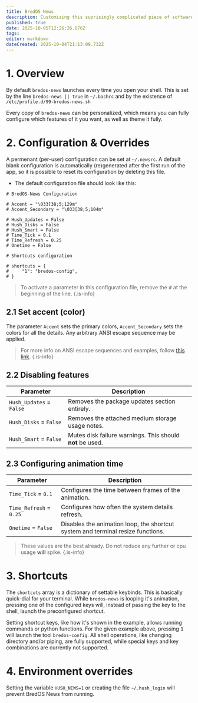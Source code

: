 ```yaml
---
title: BredOS News
description: Customizing this suprisingly complicated piece of software.
published: true
date: 2025-10-05T12:26:26.876Z
tags: 
editor: markdown
dateCreated: 2025-10-04T21:13:09.732Z
---
```


# 1. Overview
By default `bredos-news` launches every time you open your shell. This is set by the line `bredos-news || true` in `~/.bashrc` and by the existence of `/etc/profile.d/99-bredos-news.sh`

Every copy of `bredos-news` can be personalized, which means you can fully configure which features of it you want, as well as theme it fully.

# 2. Configuration & Overrides
A permenant (per-user) configuration can be set at `~/.newsrc`. A default blank configuration is automatically (re)generated after the first run of the app, so it is possible to reset its configuration by deleting this file.

- The default configuration file should look like this:

```
# BredOS-News Configuration

# Accent = "\033[38;5;129m"
# Accent_Secondary = "\033[38;5;104m"

# Hush_Updates = False
# Hush_Disks = False
# Hush_Smart = False
# Time_Tick = 0.1
# Time_Refresh = 0.25
# Onetime = False

# Shortcuts configuration

# shortcuts = {
#     "1": "bredos-config",
# }
```

> To activate a parameter in this configuration file, remove the <kbd>#</kbd> at the beginning of the line.
{.is-info}


## 2.1 Set accent (color)
The parameter `Accent` sets the primary colors, `Accent_Secondary` sets the colors for all the details. Any arbitrary ANSI escape sequence may be applied.

> For more info on ANSI escape sequences and examples, follow [this link](https://gist.github.com/fnky/458719343aabd01cfb17a3a4f7296797).
{.is-info}


## 2.2 Disabling features
| Parameter | Description |
| ------- | ------- |
| `Hush_Updates` = `False` | Removes the package updates section entirely. |
| `Hush_Disks` = `False` | Removes the attached medium storage usage notes. |
| `Hush_Smart` = `False` | Mutes disk failure warnings. This should **not** be used. |


## 2.3 Configuring animation time
| Parameter | Description |
| ------- | ------- |
| `Time_Tick` = `0.1` | Configures the time between frames of the animation. |
| `Time_Refresh` = `0.25` | Configures how often the system details refresh. |
| `Onetime` = `False` | Disables the animation loop, the shortcut system and terminal resize functions. |

> These values are the best already. Do not reduce any further or cpu usage **will** spike.
{.is-info}

# 3. Shortcuts
The `shortcuts` array is a dictionary of settable keybinds. This is basically quick-dial for your terminal. While `bredos-news` is looping it's animation, pressing one of the configured keys will, instead of passing the key to the shell, launch the preconfigured shortcut. 

Setting shortcut keys, like how it's shown in the example, allows running commands or python functions. For the given example above, pressing <kbd>1</kbd> will launch the tool `bredos-config`. All shell operations, like changing directory and/or piping, are fully supported, while special keys and key combinations are currently not supported.

# 4. Environment overrides

Setting the variable `HUSH_NEWS=1` or creating the file `~/.hush_login` will prevent BredOS News from running.
